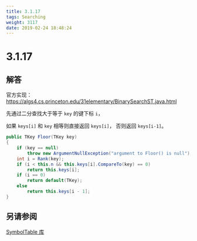 ```yaml
---
title: 3.1.17
tags: Searching
weight: 3117
date: 2019-02-24 18:48:24
---
```


# 3.1.17


## 解答

官方实现：<https://algs4.cs.princeton.edu/31elementary/BinarySearchST.java.html>

先通过二分查找大于等于 `key` 的键下标 `i`，

如果 `keys[i]` 和 `key` 相等则直接返回 `keys[i]`，
否则返回 `keys[i-1]`。

```csharp
public TKey Floor(TKey key)
{
    if (key == null)
        throw new ArgumentNullException("argument to Floor() is null");
    int i = Rank(key);
    if (i < this.n && this.keys[i].CompareTo(key) == 0)
        return this.keys[i];
    if (i == 0)
        return default(TKey);
    else
        return this.keys[i - 1];
}
```

## 另请参阅

[SymbolTable 库](https://github.com/ikesnowy/Algorithms-4th-Edition-in-Csharp/tree/master/3%20Searching/3.1/SymbolTable)
